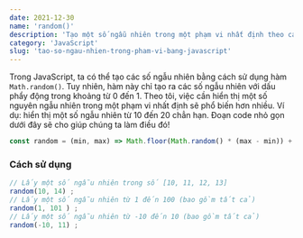 ```yaml
---
date: 2021-12-30
name: 'random()'
description: 'Tạo một số ngẫu nhiên trong một phạm vi nhất định theo cách mà chúng ta mong muốn.'
category: 'JavaScript'
slug: 'tao-so-ngau-nhien-trong-pham-vi-bang-javascript'
---
```


Trong JavaScript, ta có thể tạo các số ngẫu nhiên bằng cách sử dụng hàm `Math.random()`. Tuy nhiên, hàm này chỉ tạo ra các số ngẫu nhiên với dấu phẩy động trong khoảng từ 0 đến 1. Theo tôi, việc cần hiển thị một số nguyên ngẫu nhiên trong một phạm vi nhất định sẽ phổ biến hơn nhiều. Ví dụ: hiển thị một số ngẫu nhiên từ 10 đến 20 chẳn hạn. Đoạn code nhỏ gọn dưới đây sẽ cho giúp chúng ta làm điều đó!
```javascript
const random = (min, max) => Math.floor(Math.random() * (max - min)) + min;
```

### Cách sử dụng
```js
// Lấy một số ngẫu nhiên trong số [10, 11, 12, 13]
random(10, 14) ; 
// Lấy một số ngẫu nhiên từ 1 đến 100 (bao gồm tất cả)
random(1, 101 ) ; 
// Lấy một số ngẫu nhiên từ -10 đến 10 (bao gồm tất cả)
random(-10, 11) ; 
```

